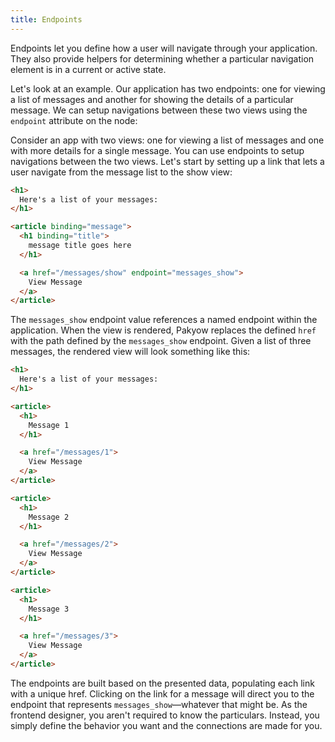 ```yaml
---
title: Endpoints
---
```


Endpoints let you define how a user will navigate through your application. They also provide helpers for determining whether a particular navigation element is in a current or active state.

Let's look at an example. Our application has two endpoints: one for viewing a list of messages and another for showing the details of a particular message. We can setup navigations between these two views using the `endpoint` attribute on the node:

Consider an app with two views: one for viewing a list of messages and one with more details for a single message. You can use endpoints to setup navigations between the two views. Let's start by setting up a link that lets a user navigate from the message list to the show view:

```html
<h1>
  Here's a list of your messages:
</h1>

<article binding="message">
  <h1 binding="title">
    message title goes here
  </h1>

  <a href="/messages/show" endpoint="messages_show">
    View Message
  </a>
</article>
```

The `messages_show` endpoint value references a named endpoint within the application. When the view is rendered, Pakyow replaces the defined `href` with the path defined by the `messages_show` endpoint. Given a list of three messages, the rendered view will look something like this:

```html
<h1>
  Here's a list of your messages:
</h1>

<article>
  <h1>
    Message 1
  </h1>

  <a href="/messages/1">
    View Message
  </a>
</article>

<article>
  <h1>
    Message 2
  </h1>

  <a href="/messages/2">
    View Message
  </a>
</article>

<article>
  <h1>
    Message 3
  </h1>

  <a href="/messages/3">
    View Message
  </a>
</article>
```

The endpoints are built based on the presented data, populating each link with a unique href. Clicking on the link for a message will direct you to the endpoint that represents `messages_show`—whatever that might be. As the frontend designer, you aren't required to know the particulars. Instead, you simply define the behavior you want and the connections are made for you.

